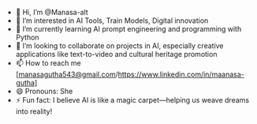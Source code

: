 - 👋 Hi, I’m @Manasa-alt
- 👀 I’m interested in AI Tools, Train Models, Digital innovation
- 🌱 I’m currently learning AI prompt engineering and programming with Python
- 💞️ I’m looking to collaborate on projects in AI, especially creative applications like text-to-video and cultural heritage promotion
- 📫 How to reach me [manasagutha543@gmail.com/https://www.linkedin.com/in/maanasa-gutha]
- 😄 Pronouns: She
- ⚡ Fun fact:  I believe AI is like a magic carpet—helping us weave dreams into reality!

<!---
Manasa-alt/Manasa-alt is a ✨ special ✨ repository because its `README.md` (this file) appears on your GitHub profile.
You can click the Preview link to take a look at your changes.
--->
